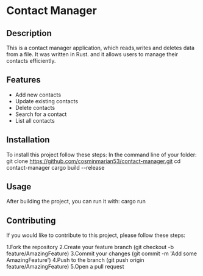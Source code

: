 # Contact Manager

## Description
This is a contact manager application, which reads,writes and deletes data from a file. It was written in Rust. and it allows users to manage their contacts efficiently.

## Features
- Add new contacts
- Update existing contacts
- Delete contacts
- Search for a contact
- List all contacts

## Installation
To install this project follow these steps:
In the command line of your folder:
git clone https://github.com/cosminmarian53/contact-manager.git
cd contact-manager
cargo build --release

## Usage
After building the project, you can run it with:
cargo run

## Contributing
If you would like to contribute to this project, please follow these steps:

1.Fork the repository
2.Create your feature branch (git checkout -b feature/AmazingFeature)
3.Commit your changes (git commit -m 'Add some AmazingFeature')
4.Push to the branch (git push origin feature/AmazingFeature)
5.Open a pull request
